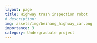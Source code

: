 ```yaml
---
layout: page
title: Highway trash inspection robot
# description: 
img: assets/img/beihang_highway_car.png
importance: 3
category: Undergraduate project
---
```


